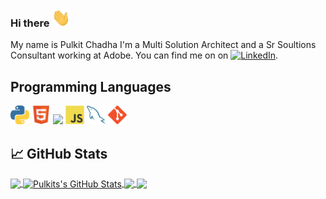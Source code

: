 ### Hi there <img src="wave.gif" width="30px">


My name is Pulkit Chadha I'm a Multi Solution Architect and a Sr Soultions Consultant working at Adobe. You can find me on on [![LinkedIn][3.2]][3].

## Programming Languages
<img src = 'images/python2.png' height='30'/>
<img src = 'images/html.svg' width='30'/>
<img src = 'images/css.svg' width='30'/>
<img src = 'images/js.svg' width='30'/> 
 <img src = 'images/sql.svg' width='30'/>
 <img src = 'images/git.svg' width='30'/>
 
 
 
## &#x1f4c8; GitHub Stats

<a href="https://github.com/PulkitXChadha/PulkitXChadha">
  <img align="center" src="https://github-readme-stats.vercel.app/api/top-langs/?username=MartinHeinz&hide=java,html&title_color=ffffff&text_color=c9cacc&icon_color=2bbc8a&bg_color=1d1f21" />
</a>
<a href="https://github.com/PulkitXChadha/PulkitXChadha">
  <img align="center" src="https://github-readme-stats.vercel.app/api?username=PulkitXChadha&show_icons=true&line_height=27&count_private=true&title_color=ffffff&text_color=c9cacc&icon_color=2bbc8a&bg_color=1d1f21" alt="Pulkits's GitHub Stats" />
</a>

<a href="https://github.com/PulkitXChadha/acc4jo">
  <img align="center" src="https://github-readme-stats.vercel.app/api/pin/?username=PulkitXChadha&repo=acc4jo&title_color=ffffff&text_color=c9cacc&icon_color=2bbc8a&bg_color=1d1f21" />
</a>


<a href="https://github.com/PulkitXChadha/go-project-blueprint">
  <img align="center" src="https://github-readme-stats.vercel.app/api/pin/?username=PulkitXChadha&repo=serverless-stack-api&title_color=ffffff&text_color=c9cacc&icon_color=2bbc8a&bg_color=1d1f21" />
</a>


<!-- links to social media icons -->

<!-- icons with padding -->

[1.1]: http://i.imgur.com/tXSoThF.png (twitter icon with padding)
[2.1]: http://i.imgur.com/0o48UoR.png (github icon with padding)

<!-- icons without padding -->

[1.2]: http://i.imgur.com/wWzX9uB.png (twitter icon without padding)
[2.2]: http://i.imgur.com/9I6NRUm.png (github icon without padding)
[3.2]: https://raw.githubusercontent.com/MartinHeinz/MartinHeinz/master/linkedin-3-16.png (LinkedIn icon without padding)


<!-- links to your social media accounts -->

[1]: https://twitter.com/Martin_Heinz_
[2]: https://github.com/PulkitXChadha
[3]: https://www.linkedin.com/in/pulkitchadha/


<!-- Resources -->
<!-- Icons: https://simpleicons.org/ -->
<!-- GitHub Stats: https://github.com/anuraghazra/github-readme-stats -->
<!-- Emojis: https://emojipedia.org/emoji/ -->
<!-- HTML Emojis: https://www.fileformat.info/index.htm -->
<!-- Shields: https://shields.io/ -->
<!-- Awesome GitHub Profile README: https://github.com/abhisheknaiidu/awesome-github-profile-readme -->
<!--
**PulkitXChadha/PulkitXChadha** is a ✨ _special_ ✨ repository because its `README.md` (this file) appears on your GitHub profile.

Here are some ideas to get you started:

- 🔭 I’m currently working on ...
- 🌱 I’m currently learning ...
- 👯 I’m looking to collaborate on ...
- 🤔 I’m looking for help with ...
- 💬 Ask me about ...
- 📫 How to reach me: ...
- 😄 Pronouns: ...
- ⚡ Fun fact: ...
-->
